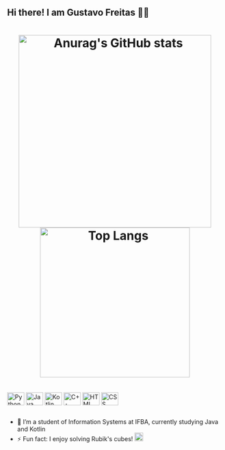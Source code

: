 ## Hi there! I am Gustavo Freitas 👨‍💻



<h1 align="center">
    <img src="https://github-readme-stats.vercel.app/api?username=FreitasAlien&show_icons=true&theme=tokyonight" alt="Anurag's GitHub stats" width="450" />
    <img src="https://github-readme-stats.vercel.app/api/top-langs/?username=anuraghazra&hide_progress=true&theme=tokyonight" alt="Top Langs" width="350" />
</h1>


<div style="display: inline_block"><br>
  <img align="center" alt="Python" height="30" width="40" src="https://cdn.jsdelivr.net/gh/devicons/devicon@latest/icons/python/python-original.svg" />
  <img align="center" alt="Java" height="30" width="40" src="https://cdn.jsdelivr.net/gh/devicons/devicon@latest/icons/java/java-original.svg" />
  <img align="center" alt="Kotlin" height="30" width="40" src="https://cdn.jsdelivr.net/gh/devicons/devicon@latest/icons/kotlin/kotlin-original.svg" />
  <img align="center" alt="C++" height="30" width="40" src="https://cdn.jsdelivr.net/gh/devicons/devicon@latest/icons/cplusplus/cplusplus-original.svg" />
  <img align="center" alt="HTML" height="30" width="40" src="https://cdn.jsdelivr.net/gh/devicons/devicon@latest/icons/html5/html5-original.svg" />
  <img align="center" alt="CSS" height="30" width="40" src="https://cdn.jsdelivr.net/gh/devicons/devicon@latest/icons/css3/css3-original.svg" />
</div>

##

- 🌱 I’m a student of Information Systems at IFBA, currently studying Java and Kotlin
- ⚡ Fun fact: I enjoy solving Rubik's cubes! <img src="https://slackmojis.com/emojis/708-rubiks_cube/png" alt="Rubik's Cube" height="20" width="20" />

